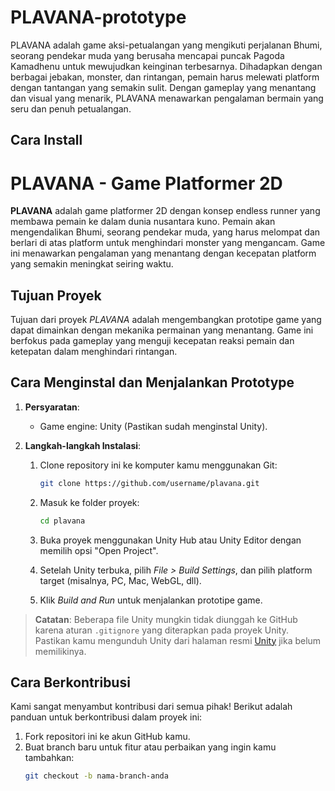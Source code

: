 # PLAVANA-prototype
PLAVANA adalah game aksi-petualangan yang mengikuti perjalanan Bhumi, seorang pendekar muda yang berusaha mencapai puncak Pagoda Kamadhenu untuk mewujudkan keinginan terbesarnya. Dihadapkan dengan berbagai jebakan, monster, dan rintangan, pemain harus melewati platform dengan tantangan yang semakin sulit. Dengan gameplay yang menantang dan visual yang menarik, PLAVANA menawarkan pengalaman bermain yang seru dan penuh petualangan.

## Cara Install
# PLAVANA - Game Platformer 2D

**PLAVANA** adalah game platformer 2D dengan konsep endless runner yang membawa pemain ke dalam dunia nusantara kuno. Pemain akan mengendalikan Bhumi, seorang pendekar muda, yang harus melompat dan berlari di atas platform untuk menghindari monster yang mengancam. Game ini menawarkan pengalaman yang menantang dengan kecepatan platform yang semakin meningkat seiring waktu.

## Tujuan Proyek

Tujuan dari proyek *PLAVANA* adalah mengembangkan prototipe game yang dapat dimainkan dengan mekanika permainan yang menantang. Game ini berfokus pada gameplay yang menguji kecepatan reaksi pemain dan ketepatan dalam menghindari rintangan.

## Cara Menginstal dan Menjalankan Prototype

1. **Persyaratan**:
   - Game engine: Unity (Pastikan sudah menginstal Unity).
   
2. **Langkah-langkah Instalasi**:
   1. Clone repository ini ke komputer kamu menggunakan Git:
      ```bash
      git clone https://github.com/username/plavana.git
      ```
   
   2. Masuk ke folder proyek:
      ```bash
      cd plavana
      ```

   3. Buka proyek menggunakan Unity Hub atau Unity Editor dengan memilih opsi "Open Project".

   4. Setelah Unity terbuka, pilih *File > Build Settings*, dan pilih platform target (misalnya, PC, Mac, WebGL, dll).

   5. Klik *Build and Run* untuk menjalankan prototipe game.

> **Catatan**: Beberapa file Unity mungkin tidak diunggah ke GitHub karena aturan `.gitignore` yang diterapkan pada proyek Unity. Pastikan kamu mengunduh Unity dari halaman resmi [Unity](https://unity.com/) jika belum memilikinya.

## Cara Berkontribusi

Kami sangat menyambut kontribusi dari semua pihak! Berikut adalah panduan untuk berkontribusi dalam proyek ini:

1. Fork repositori ini ke akun GitHub kamu.
2. Buat branch baru untuk fitur atau perbaikan yang ingin kamu tambahkan:
   ```bash
   git checkout -b nama-branch-anda
